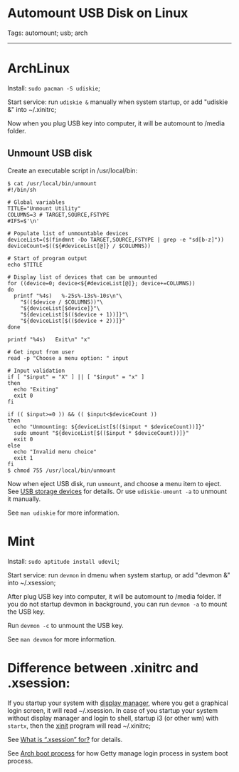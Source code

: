 # Automount USB Disk on Linux
Tags: automount; usb; arch

------

# ArchLinux

Install: `sudo pacman -S udiskie`;

Start service: run `udiskie &` manually when system startup,
or add "udiskie &" into ~/.xinitrc;

Now when you plug USB key into computer, it will be automount to /media folder.

## Unmount USB disk

Create an executable script in /usr/local/bin:

    $ cat /usr/local/bin/unmount
    #!/bin/sh

    # Global variables
    TITLE="Unmount Utility"
    COLUMNS=3 # TARGET,SOURCE,FSTYPE
    #IFS=$'\n'

    # Populate list of unmountable devices
    deviceList=($(findmnt -Do TARGET,SOURCE,FSTYPE | grep -e "sd[b-z]"))
    deviceCount=$((${#deviceList[@]} / $COLUMNS))

    # Start of program output
    echo $TITLE

    # Display list of devices that can be unmounted
    for ((device=0; device<${#deviceList[@]}; device+=COLUMNS))
    do
      printf "%4s)   %-25s%-13s%-10s\n"\
        "$(($device / $COLUMNS))"\
        "${deviceList[$device]}"\
        "${deviceList[$(($device + 1))]}"\
        "${deviceList[$(($device + 2))]}"
    done

    printf "%4s)   Exit\n" "x"

    # Get input from user
    read -p "Choose a menu option: " input

    # Input validation
    if [ "$input" = "X" ] || [ "$input" = "x" ]
    then
      echo "Exiting"
      exit 0
    fi

    if (( $input>=0 )) && (( $input<$deviceCount ))
    then
      echo "Unmounting: ${deviceList[$(($input * $deviceCount))]}"
      sudo umount "${deviceList[$(($input * $deviceCount))]}"
      exit 0
    else
      echo "Invalid menu choice"
      exit 1
    fi
    $ chmod 755 /usr/local/bin/unmount

Now when eject USB disk, run `unmount`, and choose a menu item to eject.
See [USB storage devices](https://wiki.archlinux.org/index.php/USB_storage_devices)
for details. Or use `udiskie-umount -a` to unmount it manually.

See `man udiskie` for more information.

# Mint

Install: `sudo aptitude install udevil`;

Start service: run `devmon` in dmenu when system startup,
or add "devmon &" into ~/.xsession;

After plug USB key into computer, it will be automount to /media folder.
If you do not startup devmon in background,
you can run `devmon -a` to mount the USB key.

Run `devmon -c` to unmount the USB key.

See `man devmon` for more information.

# Difference between .xinitrc and .xsession:

If you startup your system with [display manager](https://wiki.archlinux.org/index.php/display_manager),
where you get a graphical login screen, it will read ~/.xsession.
In case of you startup your system without display manager and login to shell,
startup i3 (or other wm) with `startx`,
then the [xinit](http://en.wikipedia.org/wiki/Xinit) program will read ~/.xinitrc;

See [What is “.xsession” for?](https://unix.stackexchange.com/questions/47359/what-is-xsession-for) for details.

See [Arch boot process](https://wiki.archlinux.org/index.php/Arch_boot_process)
for how Getty manage login process in system boot process.
